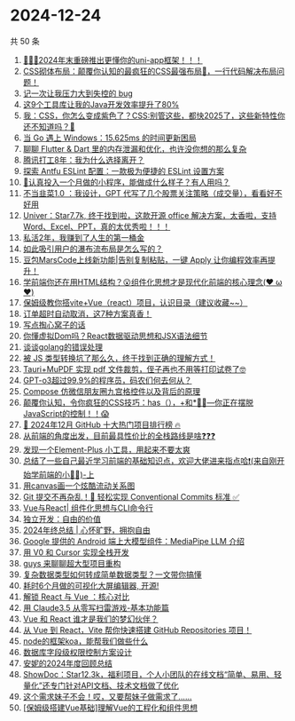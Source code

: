 # 2024-12-24

共 50 条

<!-- BEGIN JUEJIN -->
<!-- 最后更新时间 2024-12-24 01:13:06 +0800 -->
1. [🎉🎉🎉2024年末重磅推出更懂你的uni-app框架！！！](https://juejin.cn/post/7450694173449076747)
1. [CSS砌体布局：颠覆你认知的最疯狂的CSS最强布局🤡，一行代码解决布局问题！](https://juejin.cn/post/7450696818000773158)
1. [记一次让我压力大到失控的 bug](https://juejin.cn/post/7450700990389305396)
1. [这9个工具库让我的Java开发效率提升了80%](https://juejin.cn/post/7450136460726140939)
1. [我：CSS，你怎么变成紫色了？CSS:别管这些，都快2025了，这些新特性你还不知道吗？🤡](https://juejin.cn/post/7450434330672234530)
1. [当 Go 遇上 Windows：15.625ms 的时间更新困局](https://juejin.cn/post/7451209107396722742)
1. [聊聊 Flutter & Dart 里的内存泄漏和优化，也许没你想的那么复杂](https://juejin.cn/post/7451203358395039796)
1. [腾讯打工8年：我为什么选择离开？](https://juejin.cn/post/7451168270877704218)
1. [探索 Antfu ESLint 配置：一款极为便捷的 ESLint 设置方案](https://juejin.cn/post/7451227088571908115)
1. [🤔认真投入一个月做的小程序，能做成什么样子？有人用吗？](https://juejin.cn/post/7451089408698515466)
1. [不当韭菜1.0 ：我设计，GPT 代写了几个股票关注策略（成交量），看看好不好用](https://juejin.cn/post/7451067424537034804)
1. [Univer：Star7.7k, 终于找到啦，这款开源 office 解决方案，太香啦，支持Word、Excel、PPT，真的太优秀啦！！！](https://juejin.cn/post/7451055382779150376)
1. [私活2年，我赚到了人生的第一桶金](https://juejin.cn/post/7451168270878097434)
1. [如此吸引用户的瀑布流布局是怎么写的？](https://juejin.cn/post/7450768635847966772)
1. [豆包MarsCode上线新功能|告别复制粘贴，一键 Apply 让你编程效率再提升！](https://juejin.cn/post/7450044184696717339)
1. [学前端你还在用HTML结构？😮组件化思想才是现代化前端的核心理念(❤️ ω ❤️)](https://juejin.cn/post/7451058158206009371)
1. [保姆级教你搭vite+Vue（react）项目，认识目录（建议收藏~~）](https://juejin.cn/post/7450427906935881738)
1. [订单超时自动取消，这7种方案真香！](https://juejin.cn/post/7451018774743269391)
1. [写点掏心窝子的话](https://juejin.cn/post/7451223580595273778)
1. [你懂虚拟Dom吗？React数据驱动思想和JSX语法细节](https://juejin.cn/post/7450920192929628201)
1. [谈谈golang的错误处理](https://juejin.cn/post/7451274841909182490)
1. [被 JS 类型转换坑了那么久，终于找到正确的理解方式！](https://juejin.cn/post/7451420867026894883)
1. [Tauri+MuPDF 实现 pdf 文件裁剪，侄子再也不用等打印试卷了🤓](https://juejin.cn/post/7451252126255382543)
1. [GPT-o3超过99.9%的程序员，码农们何去何从？](https://juejin.cn/post/7451171562878287909)
1. [Compose 仿微信朋友圈九宫格控件以及背后的原理](https://juejin.cn/post/7450399434880057379)
1. [颠覆你认知，令你疯狂的CSS技巧：has（），+和*🚀🚀—你正在摆脱JavaScript的控制！！😱](https://juejin.cn/post/7451485514596778011)
1. [🚀 2024年12月 GitHub 十大热门项目排行榜 🔥](https://juejin.cn/post/7450701376885899318)
1. [从前端的角度出发，目前最具性价比的全栈路线是啥❓❓❓](https://juejin.cn/post/7451483063568154639)
1. [发现一个Element-Plus 小工具，用起来不要太爽](https://juejin.cn/post/7450768635847934004)
1. [总结了一些自己最近学习前端的基础知识点，欢迎大佬进来指点哈❗(来自刚开始学前端的小🥬🐤)-上](https://juejin.cn/post/7451502818303426599)
1. [用canvas画一个炫酷流动关系图](https://juejin.cn/post/7451067424536903732)
1. [Git 提交不再杂乱！🚀 轻松实现 Conventional Commits 标准 ✅](https://juejin.cn/post/7450297025080623131)
1. [Vue与React| 组件化思想与CLI命令行](https://juejin.cn/post/7450516215950901298)
1. [独立开发：自由的价值](https://juejin.cn/post/7450400999499317259)
1. [2024年终总结 | 心怀旷野，拥抱自由](https://juejin.cn/post/7451200200634089483)
1. [Google 提供的 Android 端上大模型组件：MediaPipe LLM 介绍](https://juejin.cn/post/7451107065961349170)
1. [用 V0 和 Cursor 实现全栈开发](https://juejin.cn/post/7450321213605658624)
1. [guys 来聊聊超大型项目重构](https://juejin.cn/post/7450095710831804442)
1. [复杂数据类型如何转成简单数据类型？一文带你搞懂](https://juejin.cn/post/7450524476037005346)
1. [ 耗时6个月做的可视化大屏编辑器, 开源!](https://juejin.cn/post/7451246345568387091)
1. [ 解锁 React 与 Vue ：核心对比](https://juejin.cn/post/7451071888161636390)
1. [用 Claude3.5 从零写扫雷游戏-基本功能篇](https://juejin.cn/post/7450394415125266470)
1. [Vue 和 React 谁才是我们的梦幻伙伴？](https://juejin.cn/post/7451455954057216000)
1. [从 Vue 到 React，Vite 帮你快速搭建 GitHub Repositories 项目！](https://juejin.cn/post/7450771973872091148)
1. [node的框架koa，能帮我们做些什么](https://juejin.cn/post/7451427308164808740)
1. [数据库字段级权限控制方案设计](https://juejin.cn/post/7450405081118965786)
1. [安妮的2024年度回顾总结](https://juejin.cn/post/7451436136192360467)
1. [ShowDoc：Star12.3k，福利项目，个人小团队的在线文档“简单、易用、轻量化”还专门针对API文档、技术文档做了优化](https://juejin.cn/post/7451433756113960996)
1. [这个需求妹子不会！哎，又要帮妹子做需求了......](https://juejin.cn/post/7451062599356006439)
1. [[保姆级搭建Vue基础]理解Vue的工程化和组件思想](https://juejin.cn/post/7450687878332383259)
<!-- END JUEJIN -->